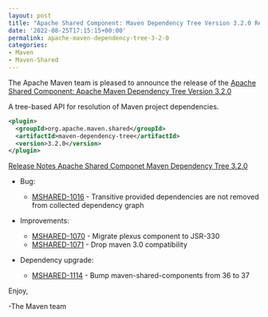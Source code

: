 ```yaml
---
layout: post
title: "Apache Shared Component: Maven Dependency Tree Version 3.2.0 Released"
date: '2022-08-25T17:15:15+00:00'
permalink: apache-maven-dependency-tree-3-2-0
categories:
- Maven
- Maven-Shared
---
```

The Apache Maven team is pleased to announce the release of the
[Apache Shared Component: Apache Maven Dependency Tree Version 3.2.0](https://maven.apache.org/shared/maven-dependency-tree/)

A tree-based API for resolution of Maven project dependencies.

```xml
<plugin>
  <groupId>org.apache.maven.shared</groupId>
  <artifactId>maven-dependency-tree</artifactId>
  <version>3.2.0</version>
</plugin>
```

[Release Notes Apache Shared Componet Maven Dependency Tree 3.2.0](https://issues.apache.org/jira/secure/ReleaseNote.jspa?projectId=12317922&version=12351759)

* Bug:

    * [MSHARED-1016](https://issues.apache.org/jira/browse/MSHARED-1016) - Transitive provided dependencies are not removed from collected dependency graph

* Improvements:

    * [MSHARED-1070](https://issues.apache.org/jira/browse/MSHARED-1070) - Migrate plexus component to JSR-330
    * [MSHARED-1071](https://issues.apache.org/jira/browse/MSHARED-1071) - Drop maven 3.0 compatibility

* Dependency upgrade:

    * [MSHARED-1114](https://issues.apache.org/jira/browse/MSHARED-1114) - Bump maven-shared-components from 36 to 37

Enjoy,

-The Maven team
